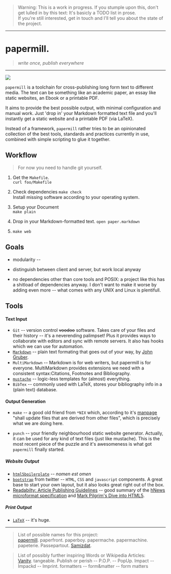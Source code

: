 > Warning: This is a work in progress. If you stumple upon this, don't get lulled in by this text: It's basicly a TODO list in prose.  
If you're still interested, get in touch and I'll tell you about the state of the project.


---



papermill. 
==========

> *write once, publish everywhere*

----------------------------------

![](../../../Downloads/220px-Forest_Fibre_Company_Berlin,_New_Hampshire.JPG)

`papermill` is a toolchain for cross-publishing long form text to different media. The text can be something like an academic paper, an essay like static websites, an Ebook or a printable PDF.

It aims to provide the best possible output, with minimal configuration and manual work. Just 'drop in' your Markdown formatted text file and you'll instantly get a static website and a printable PDF (via LaTeX).

Instead of a framework, `papermill` rather tries to be an opinionated collection of the best tools, standards and practices currently in use, combined with simple scripting to glue it together.


## Workflow

> For now you need to handle git yourself.

1. Get the `Makefile`.  
   `curl foo/Makefile`

2. Check dependencies
   `make check`  
   Install missing software according to your operating system.

3. Setup your Document  
   `make plain`

4. Drop in your Markdown-formatted text.
   `open paper.markdown`

5. `make web`


## Goals   
* modularity -- 

* distinguish between client and server, but work local anyway

* no dependencies other than core tools and POSIX: a project like this has a shitload of dependencies anyway. I don't want to make it worse by adding even more -- what comes with any UNIX and Linux is plentifull.


## Tools

#### Text Input
- `Git` -- version control <del>voodoo</del> software. Takes care of your files and their history -- it's a neverending palimpset! Plus it provides ways to collaborate with editors and sync with remote servers. It also has hooks which we can use for automation.
- [`Markdown`](http://daringfireball.net/projects/markdown/) -- plain text formating that goes out of your way, by [John Gruber](http://daringfireball.net). 
- `MultiMarkdown` -- Markdown is for web writers, but papermill is for everyone. MultiMarkdown provides extensions we need with a consistent syntax:Citations, Footnotes and Bibliography.
- [`mustache`](http://mustache.github.com) -- logic-less templates for (almost) everything.
- `BibTex` -- commonly used with LaTeX, stores your bibliography info in a (plain text) database.

#### Output Generation
- `make` -- a good old friend from `*NIX` which, according to it's [manpage](http://man.cx/make) "shall update files that are derived from other files", which is precisely what we are doing here.

- `punch` -- your friendly neighbourhood static website generator. Actually, it can be used for any kind of text files (just like mustache). This is the most recent piece of the puzzle and it's awesomeness is what got `papermill` finally started.

##### Website Output  
- [`html5boilerplate`](http://html5boilerplate.com) -- *nomen est omen*
- [`bootstrap`](http://twitter.github.com/bootstrap/) from twitter -- `HTML`, `CSS` and `javascript` components. A great base to start your own layout, but it also looks great right out of the box.
- [Readabilty: Article Publishing Guidelines](http://www.readability.com/publishers/guidelines/#reader) -- good summary of the [hNews microformat specification](http://microformats.org/wiki/hnews) and [Mark Pilgrim's Dive into HTML5](http://diveintohtml5.ep.io/semantics.html#new-elements).

##### Print Output
- [`LaTeX`](#) -- it's huge. 

--- --- --- 

> List of possible names for this project:   
[papermill](https://upload.wikimedia.org/wikipedia/commons/1/19/Forest_Fibre_Company_Berlin%2C_New_Hampshire.JPG). paperfront. paperboy. papermache. papermachine. papeterie. Passepartout. [Samizdat](https://en.wikipedia.org/wiki/Samizdat).


> List of possibly further inspiring Words or Wikipedia Articles:  
    [Vanity](https://en.wikipedia.org/wiki/Vanity). 
    tangeable. 
		Publish or perish -- P.O.P. -- PopUp. 
		Impact -- Impackd -- Imprint. 
		formatters -- form&matter -- form matters